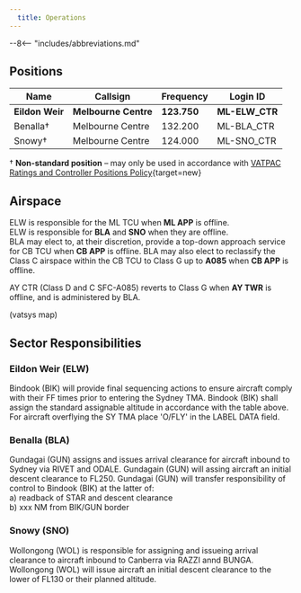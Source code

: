 ```yaml
---
  title: Operations
---
```


--8<-- "includes/abbreviations.md"
## Positions

| Name | Callsign | Frequency | Login ID |
| ---- | -------- | --------- | -------- |
| **Eildon Weir** | **Melbourne Centre** | **123.750** | **ML-ELW_CTR** |
| Benalla† | Melbourne Centre | 132.200 | ML-BLA_CTR |
| Snowy† | Melbourne Centre | 124.000 | ML-SNO_CTR |

† **Non-standard position** – may only be used in accordance with [VATPAC Ratings and Controller Positions Policy](https://cdn.vatpac.org/documents/policy/Controller+Positions+and+Ratings+Policy+v5.2.pdf){target=new}

## Airspace

ELW is responsible for the ML TCU when **ML APP** is offline.  
ELW is responsible for **BLA** and **SNO** when they are offline.  
BLA may elect to, at their discretion, provide a top-down approach service for CB TCU when **CB APP** is offline. BLA may also elect to reclassify the Class C airspace within the CB TCU to Class G up to **A085** when **CB APP** is offline.

AY CTR (Class D and C SFC-A085) reverts to Class G when **AY TWR** is offline, and is administered by BLA. 

(vatsys map)

## Sector Responsibilities
### Eildon Weir (ELW)
Bindook (BIK) will provide final sequencing actions to ensure aircraft comply with their FF times prior to entering the Sydney TMA. Bindook (BIK) shall assign the standard assignable altitude in accordance with the table above. 
For aircraft overflying the SY TMA place 'O/FLY' in the LABEL DATA field.

### Benalla (BLA)
Gundagai (GUN) assigns and issues arrival clearance for aircraft inbound to Sydney via RIVET and ODALE. Gundagain (GUN) will assing aircraft an initial descent clearance to FL250. Gundagai (GUN) will transfer responsibility of control to Bindook (BIK) at the latter of:  
a) readback of STAR and descent clearance  
b) xxx NM from BIK/GUN border

### Snowy (SNO)
Wollongong (WOL) is responsible for assigning and issueing arrival clearance to aircraft inbound to Canberra via RAZZI annd BUNGA. Wollongong (WOL) will issue aircraft an initial descent clearance to the lower of FL130 or their planned altitude.
